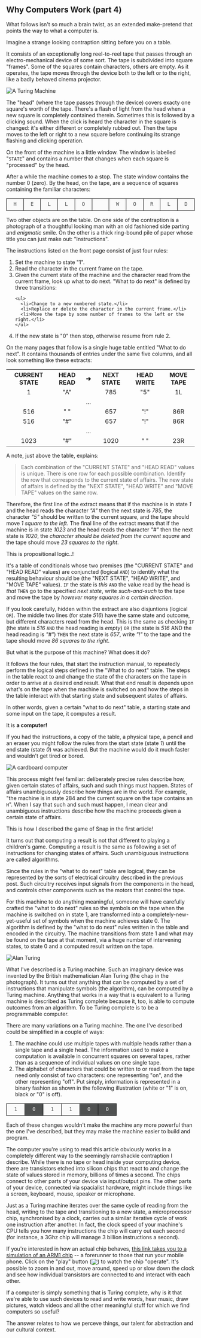 <!--
.. title: Automated Rule Following Machines
.. slug: why-computers-4
.. date: 2021-04-06 09:00:00 UTC+01:00
.. status: private
.. tags: 
.. category: 
.. link: 
.. description: 
.. type: text
.. author: Nicholas H.Tollervey
-->

<style>
.tape td {
    border: 1px solid black;
    width: 2em;
    height: 2em;
    color: #fafafa;
    background: #4F5151;
}

.on {
    border: 1px solid black;
    width: 2em;
    height: 2em;
    color: #4F5151 !important;
    background: #fafafa !important;
}

table td, table th {
    text-align: center;
}
</style>

## Why Computers Work (part 4) 

What follows isn't so much a brain twist, as an extended make-pretend that
points the way to what a computer is.

Imagine a strange looking contraption sitting before you on a table.

It consists of an exceptionally long reel-to-reel tape that passes through an
electro-mechanical device of some sort. The tape is subdivided into square
"frames". Some of the squares contain characters, others are empty. As it
operates, the tape moves through the device both to the left or to the right,
like a badly behaved cinema projector.

![A Turing Machine](/images/turing_machine.jpg)

The "head" (where the tape passes through the device) covers exacty one
square's worth of the tape. There's a flash of light from the head when a new
square is completely contained therein. Sometimes this is followed by a
clicking sound. When the click is heard the character in the square is changed:
it's either different or completely rubbed out. Then the tape moves to the left
or right to a new square before continuing its strange flashing and clicking
operation.

On the front of the machine is a little window. The window is labelled
"`STATE`" and contains a number that changes when each square is "processed" by
the head.

After a while the machine comes to a stop. The state window contains the number
0 (zero). By the head, on the tape, are a sequence of squares containing the
familiar characters:

<table class="tape">
    <tr>
        <td class="on">
            <code>H</code>
        </td>
        <td class="on">
            <code>E</code>
        </td>
        <td class="on">
            <code>L</code>
        </td>
        <td class="on">
            <code>L</code>
        </td>
        <td class="on">
            <code>O</code>
        </td>
        <td class="on">
            <code>&nbsp;</code>
        </td>
        <td class="on">
            <code>W</code>
        </td>
        <td class="on">
            <code>O</code>
        </td>
        <td class="on">
            <code>R</code>
        </td>
        <td class="on">
            <code>L</code>
        </td>
        <td class="on">
            <code>D</code>
        </td>
    </tr>
</table>

Two other objects are on the table. On one side of the contraption is a
photograph of a thoughtful looking man with an old fashioned side parting and
_enigmatic_ smile. On the other is a thick ring-bound pile of paper whose title
you can just make out: "Instructions".

The instructions listed on the front page consist of just four rules:

<ol>
  <li>Set the machine to state "1".</li>
  <li>Read the character in the current frame on the tape.</li>
  <li>Given the current state of the machine and the character read from the
  current frame, look up what to do next. "What to do next" is defined by three
  transitions:

    <ul>
      <li>Change to a new numbered state.</li>
      <li>Replace or delete the character in the current frame.</li>
      <li>Move the tape by some number of frames to the left or the right.</li>
    </ul>

  </li>
  <li>If the new state is "0" then stop, otherwise resume from rule 2.</li>
</ol>

On the many pages that follow is a single huge table entitled "What to do
next". It contains thousands of entries under the same five columns, and all
look something like these extracts:

<table>
    <tr>
        <th>CURRENT STATE</th>
        <th>HEAD READ</th>
        <th>&#10132;</th>
        <th>NEXT STATE</th>
        <th>HEAD WRITE</th>
        <th>MOVE TAPE</th>
    </tr>
    <tr>
        <td>1</td>
        <td>"A"</td>
        <td></td>
        <td>785</td>
        <td>"5"</td>
        <td>1L</td>
    </tr>
    <tr>
        <td>&nbsp;</td>
        <td></td>
        <td>...</td>
        <td></td>
        <td></td>
        <td></td>
    </tr>
    <tr>
        <td>516</td>
        <td>" "</td>
        <td></td>
        <td>657</td>
        <td>"!"</td>
        <td>86R</td>
    </tr>
    <tr>
        <td>516</td>
        <td>"#"</td>
        <td></td>
        <td>657</td>
        <td>"!"</td>
        <td>86R</td>
    </tr>
    <tr>
        <td>&nbsp;</td>
        <td></td>
        <td>...</td>
        <td></td>
        <td></td>
        <td></td>
    </tr>
    <tr>
        <td>1023</td>
        <td>"#"</td>
        <td></td>
        <td>1020</td>
        <td>" "</td>
        <td>23R</td>
    </tr>
</table>

A note, just above the table, explains:

> Each combination of the "CURRENT STATE" and "HEAD READ" values is unique.
> There is one row for each possible combination. Identify the row that
> corresponds to the current state of affairs. The new state of affairs is
> defined by the "NEXT STATE", "HEAD WRITE" and "MOVE TAPE" values on the same
> row.

Therefore, the first line of the extract means that if the machine is in state
_1_ and the head reads the character _"A"_ then the next state is _785_, the
character _"5"_ should be written to the current square, and the tape should
move _1 square to the left_. The final line of the extract means that if the
machine is in state _1023_ and the head reads the character _"#"_ then the next
state is _1020_, the _character should be deleted from the current square_ and
the tape should move _23 squares to the right_.

This is propositional logic..!

It's a table of conditionals whose two premises (the "CURRENT STATE" and
"HEAD READ" values) are conjuncted (logical `AND`) to identify what the
resulting behaviour should be (the "NEXT STATE", "HEAD WRITE", and "MOVE TAPE"
values). `IF` the state is _this_ `AND` the value read by the head is _that_
`THEN` go to the specified _next state_, write _such-and-such_ to the tape and
move the tape by _however many squares in a certain direction_.

If you look carefully, hidden within the extract are also disjuntions (logical
`OR`). The middle two lines (for state _516_) have the same state and outcome,
but different characters read from the head. This is the same as checking `IF`
(the state is _516_ `AND` the head reading is _empty_) `OR` (the state is _516_
AND the head reading is _"#"_) `THEN` the next state is _657_, write _"!"_ to
the tape and the tape should move _86 squares to the right_.

But what is the purpose of this machine? What does it do?

It follows the four rules, that start the instruction manual, to repeatedly
perform the logical steps defined in the "What to do next" table. The steps in
the table react to and change the state of the characters on the tape in order
to arrive at a desired end result. What that end result is depends upon what's
on the tape when the machine is switched on and how the steps in the table
interact with that starting state and subsequent states of affairs.

In other words, given a certain "what to do next" table, a starting state and
some input on the tape, it computes a result.

It is **a computer!**

If you had the instructions, a copy of the table, a physical tape, a pencil and
an eraser you might follow the rules from the start state (state _1_) until the
end state (state _0_) was achieved. But the machine would do it much faster and
wouldn't get tired or bored.

![A cardboard computer](/images/cardboard_computer.jpg)

This process might feel familiar: deliberately precise rules describe how,
given certain states of affairs, such and such things must happen. States of
affairs unambiguously describe how things are in the world. For example, "the
machine is in state 284 and the current square on the tape contains an `H`".
When I say that such and such must happen, I mean clear and unambiguous
instructions describe how the machine proceeds given a certain state of
affairs.

This is how I described the game of Snap in the first article!

It turns out that computing a result is not that different to playing a
children's game. Computing a result is the same as following a set of
instructions for changing states of affairs. Such unambiguous instructions
are called algorithms.

Since the rules in the "what to do next" table are logical, they can be 
represented by the sorts of electrical circuitry described in the previous
post. Such circuitry receives input signals from the components in the head,
and controls other components such as the motors that control the tape.

For this machine to do anything meaningful, someone will have carefully
crafted the "what to do next" rules so the symbols on the tape when the machine
is switched on in state 1, are transformed into a completely-new-yet-useful
set of symbols when the machine achieves state 0. The algorithm is defined by
the "what to do next" rules written in the table and encoded in the
circuitry. The machine transitions from state 1 and what may be found on the
tape at that moment, via a huge number of intervening states, to state 0 and a
computed result written on the tape.

![Alan Turing](/images/alan_turing.jpg)

What I've described is a Turing machine. Such an imaginary device was invented
by the British mathematician Alan Turing (the chap in the photograph). It turns
out that anything that can be computed by a set of instructions that manipulate
symbols (the algorithm), can be computed by a Turing machine. Anything that
works in a way that is equivalent to a Turing machine is described as Turing
complete because it, too, is able to compute outcomes from an algorithm. To be
Turing complete is to be a programmable computer.

There are many variations on a Turing machine. The one I've described could be
simplified in a couple of ways:

1. The machine could use multiple tapes with multiple heads rather than a
   single tape and a single head. The information used to make a computation
   is available in concurrent squares on several tapes, rather than as a
   sequence of individual values on one single tape.
2. The alphabet of characters that could be written to or read from the tape
   need only consist of two characters: one representing "on", and the other
   representing "off". Put simply, information is represented in a binary
   fashion as shown in the following illustration (white or "1" is on, black or
   "0" is off).

<table class="tape">
    <tr>
        <td class="on">
            <code>1</code>
        </td>
        <td>
            <code>0</code>
        </td>
        <td class="on">
            <code>1</code>
        </td>
        <td class="on">
            <code>1</code>
        </td>
        <td>
            <code>0</code>
        </td>
        <td>
            <code>0</code>
        </td>
    </tr>
</table>

Each of these changes wouldn't make the machine any more powerful than the one
I've described, but they may make the machine easier to build and program.

The computer you're using to read this article obviously works in a completely
different way to the seemingly ramshackle contraption I describe. While there
is no tape or head inside your computing device, there are transistors
etched into silicon chips that react to and change the state of values stored
in memory, billions of times a second. The chips connect to other parts of your
device via input/output pins. The other parts of your device, connected via
spacialist hardware, might include things like a screen, keyboard, mouse,
speaker or microphone.

Just as a Turing machine iterates over the same cycle of reading from the head,
writing to the tape and transitioning to a new state, a microprocessor chip,
synchronised by a clock, carries out a similar iterative cycle of work one
instruction after another. In fact, the clock speed of your machine's CPU tells
you how many instructions the chip will carry out each second (for instance, a
3Ghz chip will manage 3 billion instructions a second).

If you're interested in how an actual chip behaves,
[this link takes you to a simulation of an ARM1 chip](http://www.visual6502.org/sim/varm/armgl.html)
-- a forerunner to those that run your mobile phone. Click on the "play" button
(<img src="/images/play.png" target="_blank" style="display: inline;vertical-align: middle;"/>)
to watch the chip "operate". It's possible to zoom in and out, move around,
speed up or slow down the clock and see how individual transistors are
connected to and interact with each other.

If a computer is simply something that is Turing complete, why is it that we're
able to use such devices to read and write words, hear music, draw pictures,
watch videos and all the other meaningful stuff for which we find computers so
useful?

The answer relates to how we perceve things, our talent for abstraction and our
cultural context.
